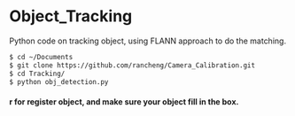 # Object_Tracking
Python code on tracking object, using FLANN approach to do the matching.

```sh
$ cd ~/Documents
$ git clone https://github.com/rancheng/Camera_Calibration.git
$ cd Tracking/
$ python obj_detection.py
```
#### r for register object, and make sure your object fill in the box.
